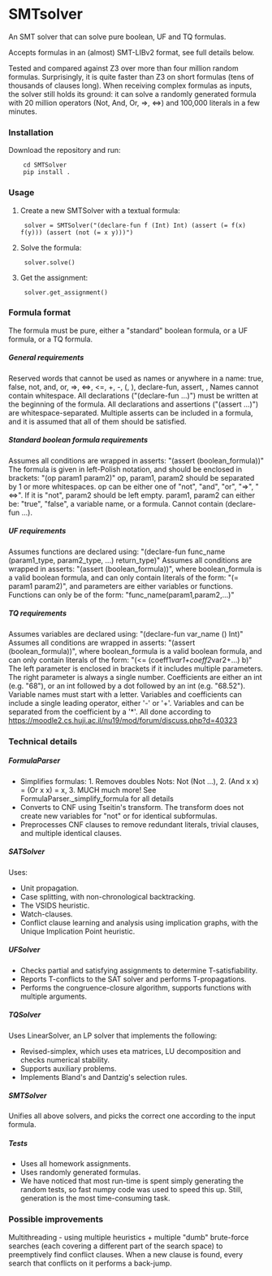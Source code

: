 # SMTsolver

An SMT solver that can solve pure boolean, UF and TQ formulas.

Accepts formulas in an (almost) SMT-LIBv2 format, see full details below.

Tested and compared against Z3 over more than four million random formulas. Surprisingly, it is quite faster than Z3 on 
short formulas (tens of thousands of clauses long). When receiving complex formulas as inputs, the solver still holds 
its ground: it can solve a randomly generated formula with 20 million operators (Not, And, Or, =>, <=>) and 100,000 
literals in a few minutes.

### Installation
Download the repository and run: 

        cd SMTSolver
        pip install .
        
### Usage
1. Create a new SMTSolver with a textual formula:
        
        
        solver = SMTSolver("(declare-fun f (Int) Int) (assert (= f(x) f(y))) (assert (not (= x y)))")


2. Solve the formula:
        
        
        solver.solve()

3. Get the assignment:


        solver.get_assignment()
        
### Formula format
The formula must be pure, either a "standard" boolean formula, or a UF formula, or a TQ formula.

##### General requirements
Reserved words that cannot be used as names or anywhere in a name:
true, false, not, and, or, =>, <=>, <=, +, -, (, ), declare-fun, assert, ,
Names cannot contain whitespace.
All declarations ("(declare-fun ...)") must be written at the beginning of the formula.
All declarations and assertions ("(assert ...)") are whitespace-separated.
Multiple asserts can be included in a formula, and it is assumed that all of them should be satisfied.

##### Standard boolean formula requirements
Assumes all conditions are wrapped in asserts: "(assert (boolean_formula))"
The formula is given in left-Polish notation, and should be enclosed in brackets: "(op param1 param2)"
op, param1, param2 should be separated by 1 or more whitespaces.
op can be either one of "not", "and", "or", "=>", "<=>". If it is "not", param2 should be left empty.
param1, param2 can either be: "true", "false", a variable name, or a formula.
Cannot contain (declare-fun ...).

##### UF requirements
Assumes functions are declared using: "(declare-fun func_name (param1_type, param2_type, ...) return_type)"
Assumes all conditions are wrapped in asserts: "(assert (boolean_formula))", where boolean_formula is a 
valid boolean formula, and can only contain literals of the form: "(= param1 param2)", and parameters are 
either variables or functions. 
Functions can only be of the form: "func_name(param1,param2,...)"

##### TQ requirements
Assumes variables are declared using: "(declare-fun var_name () Int)"
Assumes all conditions are wrapped in asserts: "(assert (boolean_formula))", where boolean_formula is a 
valid boolean formula, and can only contain literals of the form: "(<= (coeff1*var1+coeff2*var2+...) b)"
The left parameter is enclosed in brackets if it includes multiple parameters.
The right parameter is always a single number.
Coefficients are either an int (e.g. "68"), or an int followed by a dot followed by an int (e.g. "68.52").
Variable names must start with a letter.
Variables and coefficients can include a single leading operator, either '-' or '+'.
Variables and can be separated from the coefficient by a '*'.
All done according to https://moodle2.cs.huji.ac.il/nu19/mod/forum/discuss.php?d=40323

### Technical details
##### FormulaParser
- Simplifies formulas: 1. Removes doubles Nots: Not (Not ...), 2. (And x x) = (Or x x) = x, 3. MUCH much more! 
See FormulaParser._simplify_formula for all details 
- Converts to CNF using Tseitin's transform. The transform does not create new variables for "not" or for identical
subformulas.
- Preprocesses CNF clauses to remove redundant literals, trivial clauses, and multiple identical clauses. 

##### SATSolver
Uses:
- Unit propagation.
- Case splitting, with non-chronological backtracking.
- The VSIDS heuristic. 
- Watch-clauses. 
- Conflict clause learning and analysis using implication graphs, with the Unique Implication Point heuristic.

##### UFSolver
- Checks partial and satisfying assignments to determine T-satisfiability.
- Reports T-conflicts to the SAT solver and performs T-propagations.
- Performs the congruence-closure algorithm, supports functions with multiple arguments.

##### TQSolver
Uses LinearSolver, an LP solver that implements the following: 
- Revised-simplex, which uses eta matrices, LU decomposition and checks numerical stability.
- Supports auxiliary problems.
- Implements Bland's and Dantzig's selection rules.

##### SMTSolver
Unifies all above solvers, and picks the correct one according to the input formula.

##### Tests
- Uses all homework assignments.
- Uses randomly generated formulas.
- We have noticed that most run-time is spent simply generating the random tests, so
fast numpy code was used to speed this up. Still, generation is the most time-consuming task. 

### Possible improvements
Multithreading - using multiple heuristics + multiple "dumb" brute-force searches (each covering a different part of 
the search space) to preemptively find conflict clauses. When a new clause is found, every search that conflicts on it
performs a back-jump.

